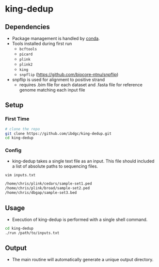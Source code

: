 # king-dedup

## Dependencies
- Package management is handled by [conda](https://docs.conda.io/en/latest/miniconda.html).
- Tools installed during first run
    - `bcftools`
    - `picard`
    - `plink`
    - `plink2`
    - `king`
    - `snpflip` (https://github.com/biocore-ntnu/snpflip)
- snpflip is used for alignment to positive strand
    - requires .bim file for each dataset and .fasta file for reference genome matching each input file


## Setup

### First Time
```sh
# clone the repo
git clone https://github.com/ibdgc/king-dedup.git
cd king-dedup
```

### Config
- king-dedup takes a single text file as an input. This file should included a list of absolute paths to sequencing files.

```sh
vim inputs.txt

/home/chris/plink/cedars/sample-set1.ped
/home/chris/plink/broad/sample-set2.ped
/home/chris/dbgap/sample-set3.bed
```

## Usage
- Execution of king-dedup is performed with a single shell command.

```sh
cd king-dedup
./run /path/to/inputs.txt
```

## Output
- The main routine will automatically generate a unique output directory.

